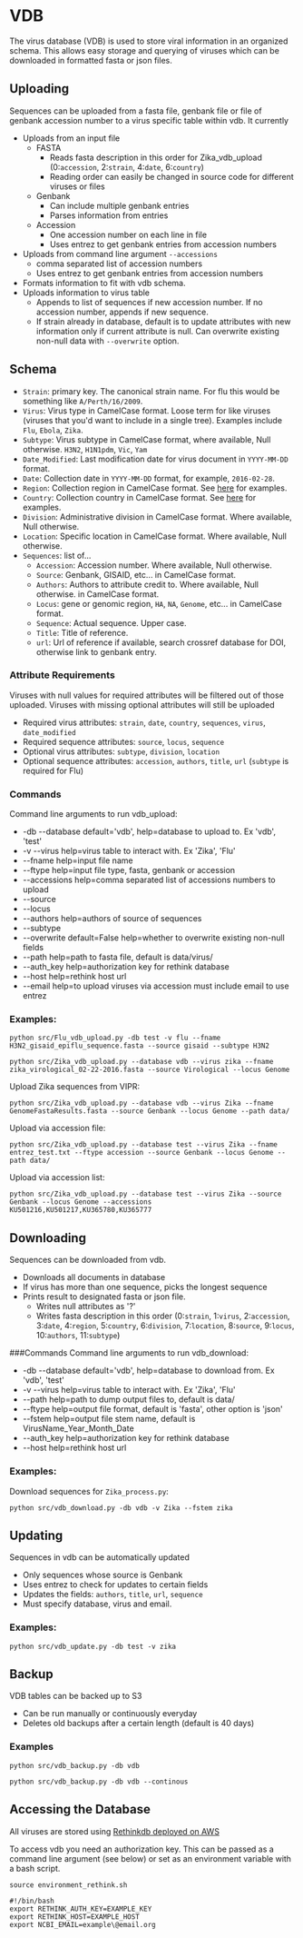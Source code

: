 # VDB
The virus database (VDB) is used to store viral information in an organized schema. This allows easy storage and querying of viruses which can be downloaded in formatted fasta or json files.

## Uploading
Sequences can be uploaded from a fasta file, genbank file or file of genbank accession number to a virus specific table within vdb. It currently
* Uploads from an input file
	* FASTA
		* Reads fasta description in this order for Zika\_vdb\_upload (0:`accession`, 2:`strain`, 4:`date`, 6:`country`)
		* Reading order can easily be changed in source code for different viruses or files
	* Genbank
		* Can include multiple genbank entries
		* Parses information from entries
	* Accession 
		* One accession number on each line in file
		* Uses entrez to get genbank entries from accession numbers
* Uploads from command line argument `--accessions`
	* comma separated list of accession numbers
	* Uses entrez to get genbank entries from accession numbers
* Formats information to fit with vdb schema. 
* Uploads information to virus table
	* Appends to list of sequences if new accession number. If no accession number, appends if new sequence.
	* If strain already in database, default is to update attributes with new information only if current attribute is null. Can overwrite existing non-null data with `--overwrite` option.

## Schema

* `Strain`: primary key. The canonical strain name. For flu this would be something like `A/Perth/16/2009`.
* `Virus`: Virus type in CamelCase format. Loose term for like viruses (viruses that you'd want to include in a single tree). Examples include `Flu`, `Ebola`, `Zika`.
* `Subtype`: Virus subtype in CamelCase format, where available, Null otherwise. `H3N2`, `H1N1pdm`, `Vic`, `Yam`
* `Date_Modified`: Last modification date for virus document in `YYYY-MM-DD` format.
* `Date`: Collection date in `YYYY-MM-DD` format, for example, `2016-02-28`.
* `Region`: Collection region in CamelCase format.  See [here](https://github.com/blab/nextflu/blob/master/augur/source-data/geo_regions.tsv) for examples. 
* `Country`: Collection country in CamelCase format. See [here](https://github.com/blab/nextflu/blob/master/augur/source-data/geo_synonyms.tsv) for examples.
* `Division`: Administrative division in CamelCase format. Where available, Null otherwise.
* `Location`: Specific location in CamelCase format. Where available, Null otherwise.
* `Sequences`: list of...
  * `Accession`: Accession number. Where available, Null otherwise.
  * `Source`: Genbank, GISAID, etc... in CamelCase format.
  * `Authors`: Authors to attribute credit to. Where available, Null otherwise. in CamelCase format.
  * `Locus`: gene or genomic region, `HA`, `NA`, `Genome`, etc... in CamelCase format.
  * `Sequence`: Actual sequence. Upper case.
  * `Title`: Title of reference.
  * `url`: Url of reference if available, search crossref database for DOI, otherwise link to genbank entry. 

### Attribute Requirements
Viruses with null values for required attributes will be filtered out of those uploaded. Viruses with missing optional attributes will still be uploaded
* Required virus attributes: `strain`, `date`, `country`, `sequences`, `virus`, `date_modified` 
* Required sequence attributes: `source`, `locus`, `sequence`
* Optional virus attributes: `subtype`, `division`, `location`
* Optional sequence attributes: `accession`, `authors`, `title`, `url`
(`subtype` is required for Flu)

### Commands
Command line arguments to run vdb_upload:
* -db --database default='vdb', help=database to upload to. Ex 'vdb', 'test'
* -v --virus help=virus table to interact with. Ex 'Zika', 'Flu'
* --fname help=input file name
* --ftype help=input file type, fasta, genbank or accession
* --accessions help=comma separated list of accessions numbers to upload
* --source
* --locus
* --authors help=authors of source of sequences
* --subtype
* --overwrite default=False help=whether to overwrite existing non-null fields
* --path help=path to fasta file, default is data/virus/
* --auth\_key help=authorization key for rethink database
* --host help=rethink host url
* --email help=to upload viruses via accession must include email to use entrez

### Examples:

    python src/Flu_vdb_upload.py -db test -v flu --fname H3N2_gisaid_epiflu_sequence.fasta --source gisaid --subtype H3N2

    python src/Zika_vdb_upload.py --database vdb --virus zika --fname zika_virological_02-22-2016.fasta --source Virological --locus Genome

Upload Zika sequences from VIPR:

    python src/Zika_vdb_upload.py --database vdb --virus Zika --fname GenomeFastaResults.fasta --source Genbank --locus Genome --path data/
    
Upload via accession file:

	python src/Zika_vdb_upload.py --database test --virus Zika --fname entrez_test.txt --ftype accession --source Genbank --locus Genome --path data/

Upload via accession list:

	python src/Zika_vdb_upload.py --database test --virus Zika --source Genbank --locus Genome --accessions KU501216,KU501217,KU365780,KU365777

## Downloading
Sequences can be downloaded from vdb.
* Downloads all documents in database
* If virus has more than one sequence, picks the longest sequence
* Prints result to designated fasta or json file. 
	* Writes null attributes as '?'
	* Writes fasta description in this order (0:`strain`, 1:`virus`, 2:`accession`, 3:`date`, 4:`region`, 5:`country`, 6:`division`, 7:`location`, 8:`source`, 9:`locus`, 10:`authors`, 11:`subtype`)

###Commands
Command line arguments to run vdb_download:
* -db --database default='vdb', help=database to download from. Ex 'vdb', 'test'
* -v --virus help=virus table to interact with. Ex 'Zika', 'Flu'
* --path help=path to dump output files to, default is data/
* --ftype help=output file format, default is 'fasta', other option is 'json'
* --fstem help=output file stem name, default is VirusName\_Year\_Month\_Date
* --auth\_key help=authorization key for rethink database
* --host help=rethink host url

### Examples:

Download sequences for `Zika_process.py`:

    python src/vdb_download.py -db vdb -v Zika --fstem zika

## Updating
Sequences in vdb can be automatically updated
* Only sequences whose source is Genbank
* Uses entrez to check for updates to certain fields
* Updates the fields: `authors`, `title`, `url`, `sequence` 
* Must specify database, virus and email.

### Examples:

	python src/vdb_update.py -db test -v zika
	
## Backup
VDB tables can be backed up to S3
* Can be run manually or continuously everyday
* Deletes old backups after a certain length (default is 40 days)

### Examples
	
	python src/vdb_backup.py -db vdb
	
	python src/vdb_backup.py -db vdb --continous
	

## Accessing the Database
All viruses are stored using [Rethinkdb deployed on AWS](https://www.rethinkdb.com/docs/paas/#deploying-on-aws)

To access vdb you need an authorization key. This can be passed as a command line argument (see below) or set as an environment variable with a bash script.

`source environment_rethink.sh`
```shell
#!/bin/bash
export RETHINK_AUTH_KEY=EXAMPLE_KEY
export RETHINK_HOST=EXAMPLE_HOST
export NCBI_EMAIL=example\@email.org
```
